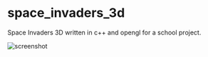 space_invaders_3d
=================

Space Invaders 3D written in c++ and opengl for a school project.

![screenshot](http://db.tt/x74yxWFb)
